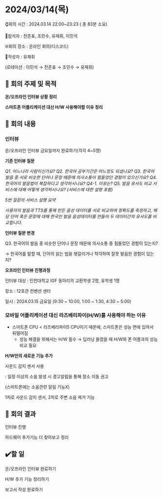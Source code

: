 # 2024/03/14(목)

⌚회의 시간 : 2024.03.14 22:00~23:23 ( 총 83분 소요)

👤참석자 : 전준표, 조민수, 유재휘, 이민석

🌐회의 장소 : 온라인 회의(디스코드)

📝작성자 :  유재휘

(로테이션 : 이민석 → 전준표 → 조민수 → 유재휘)

## 🔳 **회의 주제 및 목적**

**온/오프라인 인터뷰 상황 정리**

**스마트폰 어플리케이션 대신 H/W 사용해야할 이유 정리**

## 🔳 **회의 내용**

### 인터뷰

온/오프라인 인터뷰 금요일까지 완료하기(각각 4~5명)

**기존 인터뷰 질문**

*Q1. 어느나라 사람이신가요?
Q2. 한국어 공부기간은 어느정도 되셨나요?
Q3. 한국어 발음 중 서로 비슷한 단어나 문장 때문에 의사소통이 힘들었던 경험이 있으신가요?
Q4. 한국어의 발음법이 복잡하다고 생각하시나요?
Q4-1. 이유는?
Q5. 발음 유사도 비교 서비스에 대해 어떻게 생각하시나요? (서비스에 대한 설명 포함)*

*5번 질문의 서비스 설명 요약*

*사용자의 발음과 TTS를 통해 만든 음성 데이터를 서로 비교하여 정확도를 측정하고,
해당 단어 혹은 문장에 대해 한국인 발음 음성데이터를 만들어 두 데이터간의 유사도를 비교합니다.*

**인터뷰 질문 변경**

Q3. 한국어의 발음 중 비슷한 단어나 문장 때문에 의사소통 중 힘들었던 경험이 있는지?

 → 한국어를 말할 때, 단어의 읽는 법을 헷갈리거나 착각하여 잘못 발음한 경험이 있는지?

**오프라인 인터뷰 진행과정**

인터뷰 대상 : 인천대학교 IGF 동아리의 교환학생 2명, 유학생 1명

장소 : 12호관 컨벤션 센터

일시 : 2024.03.15 금요일 (9:30 ~ 10:00, 1:00 ~ 1:30, 4:30 ~ 5:00)

### 모바일 어플리케이션 대신 라즈베리파이(H/W)를 사용해야 하는 이유

- 스마트폰 CPU < 라즈베리파이5 CPU이기 때문에, 스마트폰은 성능 면에 있어서 뒤떨어짐
    - 성능 해결을 위해서는 H/W 필수 → 딥러닝 돌렸을 때 H/W와 폰 어플과의 성능 비교 필요

**H/W만의 새로운 기능 추가**

사운드 감지 센서 사용

 : 일정 이상의 소음 발생 시 경고알림을 통해 장소 이동 권고

(스마트폰에는 소음관련 알림 기능X)

1차로 사운드 감지 센서, 2차로 주변 소음 제거 기능

## 🔳 **회의 결과**

인터뷰 진행

하드웨어 추가기능 더 찾아보고 정리

## ✔️할 일

온/오프라인 인터뷰 완료하기

H/W 추가 기능 정리하기

보고서 작성 완료하기